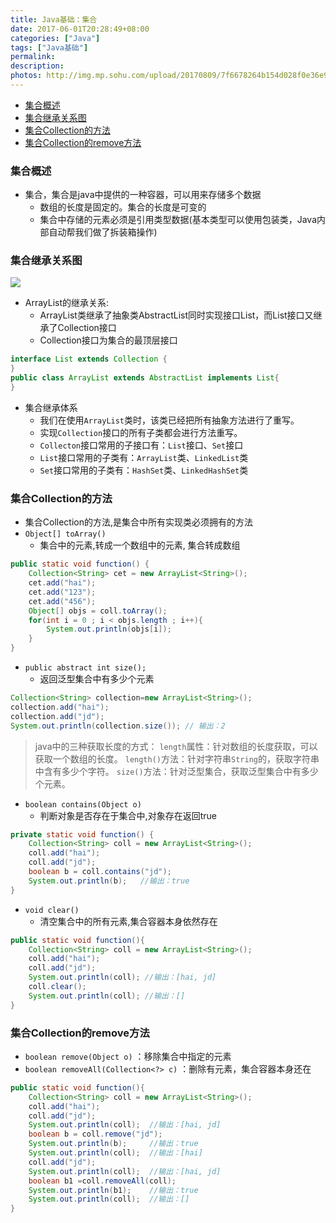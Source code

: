 ```yaml
---
title: Java基础：集合
date: 2017-06-01T20:28:49+08:00
categories: ["Java"]
tags: ["Java基础"]
permalink:
description:
photos: http://img.mp.sohu.com/upload/20170809/7f6678264b154d028f0e36e9159c8e9a.png
---
```

<!-- TOC -->

- [集合概述](#集合概述)
- [集合继承关系图](#集合继承关系图)
- [集合Collection的方法](#集合collection的方法)
- [集合Collection的remove方法](#集合collection的remove方法)

<!-- /TOC -->
### 集合概述 
- 集合，集合是java中提供的一种容器，可以用来存储多个数据
    - 数组的长度是固定的。集合的长度是可变的
    - 集合中存储的元素必须是引用类型数据(基本类型可以使用包装类，Java内部自动帮我们做了拆装箱操作)

<!--more-->
### 集合继承关系图
![](http://ww1.sinaimg.cn/large/c55a7aeely1fmeyzdwjidj20nc08wmxf.jpg)

- ArrayList的继承关系:
    - ArrayList类继承了抽象类AbstractList同时实现接口List，而List接口又继承了Collection接口
    - Collection接口为集合的最顶层接口


```java
interface List extends Collection {
}
public class ArrayList extends AbstractList implements List{
}
```


- 集合继承体系
    - 我们在使用`ArrayList`类时，该类已经把所有抽象方法进行了重写。
    - 实现`Collection`接口的所有子类都会进行方法重写。
    - `Collecton`接口常用的子接口有：`List`接口、`Set`接口
    - `List`接口常用的子类有：`ArrayList`类、`LinkedList`类
    - `Set`接口常用的子类有：`HashSet`类、`LinkedHashSet`类

   

### 集合Collection的方法
- 集合Collection的方法,是集合中所有实现类必须拥有的方法
- `Object[] toArray()`  
    - 集合中的元素,转成一个数组中的元素, 集合转成数组   


```Java 
public static void function() {
    Collection<String> cet = new ArrayList<String>();
    cet.add("hai");
    cet.add("123");
    cet.add("456");
    Object[] objs = coll.toArray();
    for(int i = 0 ; i < objs.length ; i++){
        System.out.println(objs[i]);
    }
}
```


- `public abstract int size();` 
    - 返回泛型集合中有多少个元素

```Java
Collection<String> collection=new ArrayList<String>();
collection.add("hai");
collection.add("jd");
System.out.println(collection.size()); // 输出：2
```

> java中的三种获取长度的方式：
    `length`属性：针对数组的长度获取，可以获取一个数组的长度。
    `length()`方法：针对字符串`String`的，获取字符串中含有多少个字符。
    `size()`方法：针对泛型集合，获取泛型集合中有多少个元素。

- `boolean contains(Object o)`
    - 判断对象是否存在于集合中,对象存在返回true

```Java
private static void function() {
    Collection<String> coll = new ArrayList<String>();
    coll.add("hai");
    coll.add("jd");
    boolean b = coll.contains("jd");
    System.out.println(b);   //输出：true
}
```

- `void clear()`
    - 清空集合中的所有元素,集合容器本身依然存在

```java
public static void function(){
    Collection<String> coll = new ArrayList<String>();
    coll.add("hai");
    coll.add("jd");
    System.out.println(coll); //输出：[hai, jd]
    coll.clear();
    System.out.println(coll); //输出：[]
}
```

### 集合Collection的remove方法
- `boolean remove(Object o)`   ：移除集合中指定的元素
- `boolean removeAll(Collection<?> c)` ：删除有元素，集合容器本身还在

```java
public static void function(){
    Collection<String> coll = new ArrayList<String>();
    coll.add("hai");
    coll.add("jd");
    System.out.println(coll);  //输出：[hai, jd]
    boolean b = coll.remove("jd");
    System.out.println(b);     //输出：true
    System.out.println(coll);  //输出：[hai]
    coll.add("jd");
	System.out.println(coll);  //输出：[hai, jd]
	boolean b1 =coll.removeAll(coll);  
	System.out.println(b1);    //输出：true
	System.out.println(coll);  //输出：[]
}
```
    
